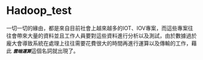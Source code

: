 # Hadoop_test
一切一切的緣由，都是來自目前社會上越來越多的IOT、IOV專案，而這些專案往往會帶來大量的資料並且工作人員要對這些資料進行分析以及測試，由於數據過於龐大會導致系統在處理上往往需要花費很大的時間再進行運算以及傳輸的工作，藉此 <code>***雲端運算***</code>這個名詞就出現了。
